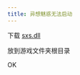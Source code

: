 ```yaml
---
title: 异想魅惑无法启动
---
```




下载 [sxs.dll](http://ys-i.ys168.com/617841530/217548137/k646338653OJLiujsgxa4/sxs.dll)

放到游戏文件夹根目录

OK